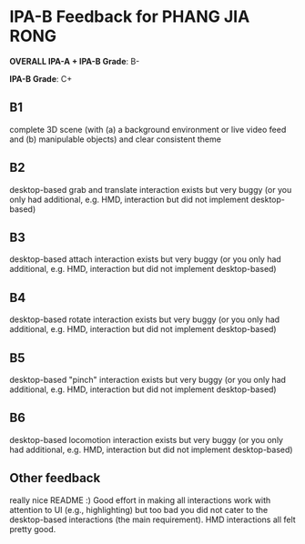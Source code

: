 # IPA-B Feedback for PHANG JIA RONG
                                        
**OVERALL IPA-A + IPA-B Grade**: B-

**IPA-B Grade**: C+
                                        
## B1
complete 3D scene (with (a) a background environment or live video feed and (b) manipulable objects) and clear consistent theme
                                        
## B2
desktop-based grab and translate interaction exists but very buggy (or you only had additional, e.g. HMD, interaction but did not implement desktop-based)
                                        
## B3
desktop-based attach interaction exists but very buggy (or you only had additional, e.g. HMD, interaction but did not implement desktop-based)
                                        
## B4
desktop-based rotate interaction exists but very buggy (or you only had additional, e.g. HMD, interaction but did not implement desktop-based)
                                        
## B5
desktop-based "pinch" interaction exists but very buggy (or you only had additional, e.g. HMD, interaction but did not implement desktop-based)
                                        
## B6
desktop-based locomotion interaction exists but very buggy (or you only had additional, e.g. HMD, interaction but did not implement desktop-based)
                                        
## Other feedback
really nice README :)
Good effort in making all interactions work with attention to UI (e.g., highlighting) but too bad you did not cater to the desktop-based interactions (the main requirement).
HMD interactions all felt pretty good.